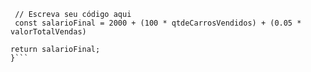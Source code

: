 ```function calculaSalario(qtdeCarrosVendidos, valorTotalVendas) {
 // Escreva seu código aqui
 const salarioFinal = 2000 + (100 * qtdeCarrosVendidos) + (0.05 * valorTotalVendas)

return salarioFinal;
}```